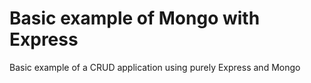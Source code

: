 # Basic example of Mongo with Express

Basic example of a CRUD application using purely Express and Mongo
